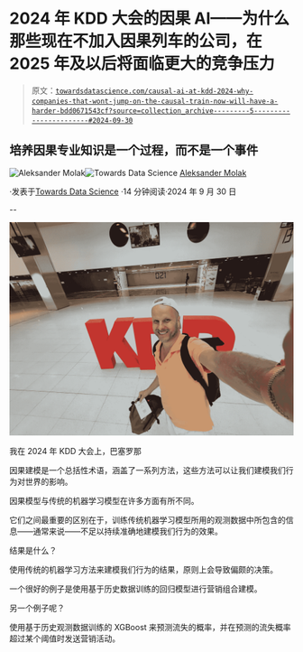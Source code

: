 # 2024 年 KDD 大会的因果 AI——为什么那些现在不加入因果列车的公司，在 2025 年及以后将面临更大的竞争压力

> 原文：[`towardsdatascience.com/causal-ai-at-kdd-2024-why-companies-that-wont-jump-on-the-causal-train-now-will-have-a-harder-bdd0671543cf?source=collection_archive---------5-----------------------#2024-09-30`](https://towardsdatascience.com/causal-ai-at-kdd-2024-why-companies-that-wont-jump-on-the-causal-train-now-will-have-a-harder-bdd0671543cf?source=collection_archive---------5-----------------------#2024-09-30)

## 培养因果专业知识是一个过程，而不是一个事件

[](https://aleksander-molak.medium.com/?source=post_page---byline--bdd0671543cf--------------------------------)![Aleksander Molak](https://aleksander-molak.medium.com/?source=post_page---byline--bdd0671543cf--------------------------------)[](https://towardsdatascience.com/?source=post_page---byline--bdd0671543cf--------------------------------)![Towards Data Science](https://towardsdatascience.com/?source=post_page---byline--bdd0671543cf--------------------------------) [Aleksander Molak](https://aleksander-molak.medium.com/?source=post_page---byline--bdd0671543cf--------------------------------)

·发表于[Towards Data Science](https://towardsdatascience.com/?source=post_page---byline--bdd0671543cf--------------------------------) ·14 分钟阅读·2024 年 9 月 30 日

--

![](img/3f6e4cb96aaf81ab3f200ee2409b1128.png)

我在 2024 年 KDD 大会上，巴塞罗那

因果建模是一个总括性术语，涵盖了一系列方法，这些方法可以让我们建模我们行为对世界的影响。

因果模型与传统的机器学习模型在许多方面有所不同。

它们之间最重要的区别在于，训练传统机器学习模型所用的观测数据中所包含的信息——通常来说——不足以持续准确地建模我们行为的效果。

结果是什么？

使用传统的机器学习方法来建模我们行为的结果，原则上会导致偏颇的决策。

一个很好的例子是使用基于历史数据训练的回归模型进行营销组合建模。

另一个例子呢？

使用基于历史观测数据训练的 XGBoost 来预测流失的概率，并在预测的流失概率超过某个阈值时发送营销活动。
